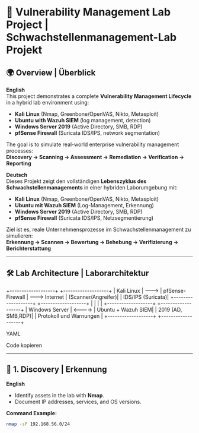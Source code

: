 # 🔐 Vulnerability Management Lab Project | Schwachstellenmanagement-Lab Projekt  

## 🌍 Overview | Überblick  
**English**  
This project demonstrates a complete **Vulnerability Management Lifecycle** in a hybrid lab environment using:  
- **Kali Linux** (Nmap, Greenbone/OpenVAS, Nikto, Metasploit)  
- **Ubuntu with Wazuh SIEM** (log management, detection)  
- **Windows Server 2019** (Active Directory, SMB, RDP)  
- **pfSense Firewall** (Suricata IDS/IPS, network segmentation)  

The goal is to simulate real-world enterprise vulnerability management processes:  
**Discovery → Scanning → Assessment → Remediation → Verification → Reporting**  

**Deutsch**  
Dieses Projekt zeigt den vollständigen **Lebenszyklus des Schwachstellenmanagements** in einer hybriden Laborumgebung mit:  
- **Kali Linux** (Nmap, Greenbone/OpenVAS, Nikto, Metasploit)  
- **Ubuntu mit Wazuh SIEM** (Log-Management, Erkennung)  
- **Windows Server 2019** (Active Directory, SMB, RDP)  
- **pfSense Firewall** (Suricata IDS/IPS, Netzsegmentierung)  

Ziel ist es, reale Unternehmensprozesse im Schwachstellenmanagement zu simulieren:  
**Erkennung → Scannen → Bewertung → Behebung → Verifizierung → Berichterstattung**  

---

## 🛠️ Lab Architecture | Laborarchitektur  
+-------------------+ +-------------------+
| Kali Linux | ---> | pfSense-Firewall | ---> Internet
| (Scanner/Angreifer)| | IDS/IPS (Suricata)|
+-------------------+ +-------------------+
| |
| |
+-------------------+ +-------------------+
| Windows Server | <----> | Ubuntu + Wazuh SIEM|
| 2019 (AD, SMB,RDP)| | Protokoll und Warnungen |
+-------------------+ +-------------------+

YAML

Code kopieren

---

## 🔎 1. Discovery | Erkennung  
**English**  
- Identify assets in the lab with **Nmap**.  
- Document IP addresses, services, and OS versions.  

**Command Example:**  
```bash
nmap -sP 192.168.56.0/24

